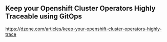 ## Keep your Openshift Cluster Operators Highly Traceable using GitOps

https://dzone.com/articles/keep-your-openshift-cluster-operators-highly-trace
